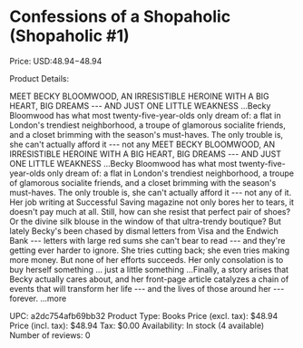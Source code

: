 # Confessions of a Shopaholic (Shopaholic #1)

Price: USD:$48.94-$48.94

Product Details:

MEET BECKY BLOOMWOOD, AN IRRESISTIBLE HEROINE WITH A BIG HEART, BIG DREAMS --- AND JUST ONE LITTLE WEAKNESS ...Becky Bloomwood has what most twenty-five-year-olds only dream of: a flat in London's trendiest neighborhood, a troupe of glamorous socialite friends, and a closet brimming with the season's must-haves. The only trouble is, she can't actually afford it --- not any MEET BECKY BLOOMWOOD, AN IRRESISTIBLE HEROINE WITH A BIG HEART, BIG DREAMS --- AND JUST ONE LITTLE WEAKNESS ...Becky Bloomwood has what most twenty-five-year-olds only dream of: a flat in London's trendiest neighborhood, a troupe of glamorous socialite friends, and a closet brimming with the season's must-haves. The only trouble is, she can't actually afford it --- not any of it. Her job writing at Successful Saving magazine not only bores her to tears, it doesn't pay much at all. Still, how can she resist that perfect pair of shoes? Or the divine silk blouse in the window of that ultra-trendy boutique? But lately Becky's been chased by dismal letters from Visa and the Endwich Bank --- letters with large red sums she can't bear to read --- and they're getting ever harder to ignore. She tries cutting back; she even tries making more money. But none of her efforts succeeds. Her only consolation is to buy herself something ... just a little something ...Finally, a story arises that Becky actually cares about, and her front-page article catalyzes a chain of events that will transform her life --- and the lives of those around her --- forever. ...more

UPC: a2dc754afb69bb32
Product Type: Books
Price (excl. tax): $48.94
Price (incl. tax): $48.94
Tax: $0.00
Availability: In stock (4 available)
Number of reviews: 0